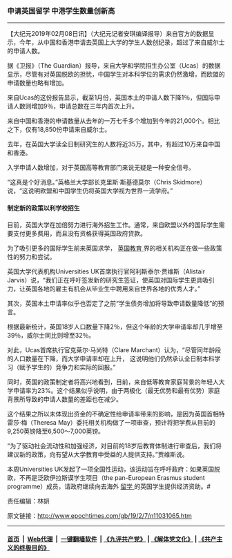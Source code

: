 ### 申请英国留学 中港学生数量创新高
------------------------

<p>
 【大纪元2019年02月08日讯】（大纪元记者安琪编译报导）来自官方的数据显示，今年，从中国和香港申请去英国上大学的学生人数创纪录，超过了来自威尔士的申请人数。
</p>
<p>
 <center>
 </center>
 据《卫报》（The Guardian）报导，来自大学和学院招生办公室（Ucas）的数据显示，尽管有对英国脱欧的担忧，中国学生对本科学位的需求仍然激增，而欧盟的申请数量也略有增加。
</p>
<p>
 来自Ucas的这份报告显示，截至1月份，英国本土的申请人数下降1％，但国际申请人数则增加9％，申请总数在三年内首次上升。
</p>
<p>
 来自中国和香港的申请数量从去年的一万七千多个增加到今年的21,000个。相比之下，仅有18,850份申请来自威尔士。
</p>
<p>
 <center>
 </center>
 去年，在英国大学读全日制研究生的人数将近35万，其中，有超过10万来自中国和香港。
</p>
<p>
 <center>
 </center>
 入学申请人数增加，对于英国高等教育部门来说无疑是一种安全信号。
</p>
<p>
 “这真是个好消息。”英格兰大学部长克里斯·斯基德莫尔（Chris Skidmore）说，“这说明欧盟和中国学生仍将英国大学视为世界一流学府。”
</p>
<h4>
 制定新的政策以利学校招生
</h4>
<p>
 目前，英国大学在加倍努力进行海外招生工作。通常，来自欧盟以外的国际学生需要支付更多费用，而且没有资格获得英国政府贷款。
</p>
<p>
 为了吸引更多的国际学生前来英国求学，
 <a href="http://www.epochtimes.com/gb/tag/%E8%8B%B1%E5%9B%BD%E6%95%99%E8%82%B2.html">
  英国教育
 </a>
 界的相关机构正在做一些政策性的努力和尝试。
</p>
<p>
 英国大学代表机构Universities UK首席执行官阿利斯泰尔·贾维斯（Alistair Jarvis）说，“我们正在呼吁签发新的研究生签证，使英国对国际学生更具吸引力，让英国各地的雇主有机会从毕业生中聘用来自世界各地的优秀人才。”
</p>
<p>
 其次，英国本土申请率似乎也否定了之前“学生债务增加将导致申请数量降低”的预言。
</p>
<p>
 根据最新统计，英国18岁人口数量下降2％，但这个年龄的大学申请率却几乎增至39％，威尔士同比则增至32％。
</p>
<p>
 <center>
 </center>
 对此，Ucas首席执行官克莱尔·马尚特（Clare Marchant）认为，“尽管同年龄段的人口数量在下降，而大学申请率却在上升， 这说明他们仍然承认全日制本科学习（赋予学生的）竞争力和实际的回报。”
</p>
<p>
 同时，英国的政策制定者将高兴地看到，目前，来自低等教育家庭背景的年轻人大学申请率为23%。这个结果似乎说明，由于两极化（最无优势和最有优势）家庭背景所导致的申请人数量的差距也在减少。
</p>
<p>
 <center>
 </center>
 这个结果之所以未体现出资金的不确定性给申请率带来的影响，是因为英国首相特雷莎‧梅（Theresa May）委托相关机构做了一项审查，预计将把学费从目前的9,250英镑降至6,500～7,000英镑。
</p>
<p>
 “为了驱动社会流动性和加强经济，对目前的18岁后教育体制进行审查后，我们将建议新的政策，向有望从大学教育中受益的人提供支持。”贾维斯说。
</p>
<p>
 本周Universities UK发起了一项全国性运动，该运动旨在呼吁政府：如果英国脱欧，不再是泛欧伊拉斯谟学生项目（the pan-European Erasmus student programme）成员，请政府继续向去海外
 <a href="http://www.epochtimes.com/gb/tag/%E7%95%99%E5%AD%A6.html">
  留学
 </a>
 的英国学生提供经济资助。#
</p>
<p>
 <center>
 </center>
 责任编辑：林妍
</p>

原文链接：http://www.epochtimes.com/gb/19/2/7/n11031065.htm


------------------------
#### [首页](https://github.com/gfw-breaker/banned-news/blob/master/README.md) &nbsp;|&nbsp; [Web代理](https://github.com/labour-camp/helloworld) &nbsp;|&nbsp; [一键翻墙软件](https://github.com/gfw-breaker/nogfw/blob/master/README.md) &nbsp;| [《九评共产党》](https://github.com/gfw-breaker/9ping.md/blob/master/README.md#九评之一评共产党是什么) | [《解体党文化》](https://github.com/gfw-breaker/jtdwh.md/blob/master/README.md) | [《共产主义的终极目的》](https://github.com/gfw-breaker/gczydzjmd.md/blob/master/README.md)

